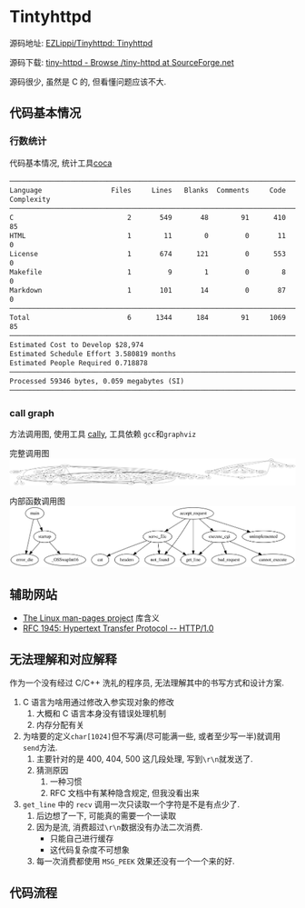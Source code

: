 # Tintyhttpd

源码地址: [EZLippi/Tinyhttpd: Tinyhttpd](https://github.com/EZLippi/Tinyhttpd)

源码下载: [tiny-httpd - Browse /tiny-httpd at SourceForge.net](https://sourceforge.net/projects/tiny-httpd/files/tiny-httpd/)

源码很少, 虽然是 C 的, 但看懂问题应该不大.

## 代码基本情况

### 行数统计

代码基本情况, 统计工具[coca](https://github.com/inherd/coca)
```
───────────────────────────────────────────────────────────────────────────────
Language                 Files     Lines   Blanks  Comments     Code Complexity
───────────────────────────────────────────────────────────────────────────────
C                            2       549       48        91      410         85
HTML                         1        11        0         0       11          0
License                      1       674      121         0      553          0
Makefile                     1         9        1         0        8          0
Markdown                     1       101       14         0       87          0
───────────────────────────────────────────────────────────────────────────────
Total                        6      1344      184        91     1069         85
───────────────────────────────────────────────────────────────────────────────
Estimated Cost to Develop $28,974
Estimated Schedule Effort 3.580819 months
Estimated People Required 0.718878
───────────────────────────────────────────────────────────────────────────────
Processed 59346 bytes, 0.059 megabytes (SI)
───────────────────────────────────────────────────────────────────────────────
```

### call graph

方法调用图, 使用工具 [cally](https://github.com/chaudron/cally), 工具依赖 `gcc`和`graphviz`

完整调用图
![](./full_call_graph.svg)

内部函数调用图
![](./inner_call_graph.svg)


## 辅助网站

* [The Linux man-pages project](https://www.kernel.org/doc/man-pages/) 库含义
* [RFC 1945: Hypertext Transfer Protocol -- HTTP/1.0](https://www.rfc-editor.org/rfc/rfc1945.html)

## 无法理解和对应解释

作为一个没有经过 C/C++ 洗礼的程序员, 无法理解其中的书写方式和设计方案.

1. C 语言为啥用通过修改入参实现对象的修改
    1. 大概和 C 语言本身没有错误处理机制
    2. 内存分配有关
2. 为啥要的定义`char[1024]`但不写满\(尽可能满一些, 或者至少写一半\)就调用`send`方法.
    1. 主要针对的是 400, 404, 500 这几段处理, 写到`\r\n`就发送了.
    2. 猜测原因
        1. 一种习惯
        2. RFC 文档中有某种隐含规定, 但我没看出来
3. `get_line` 中的 `recv` 调用一次只读取一个字符是不是有点少了.
    1. 后边想了一下, 可能真的需要一个一读取
    2. 因为是流, 消费超过`\r\n`数据没有办法二次消费.
        * 只能自己进行缓存
        * 这代码复杂度不可想象
    3. 每一次消费都使用 `MSG_PEEK` 效果还没有一个一个来的好.


## 代码流程
